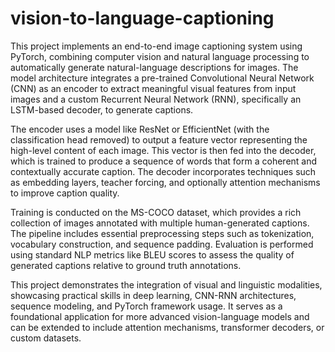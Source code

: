 # vision-to-language-captioning
This project implements an end-to-end image captioning system using PyTorch, combining computer vision and natural language processing to automatically generate natural-language descriptions for images. The model architecture integrates a pre-trained Convolutional Neural Network (CNN) as an encoder to extract meaningful visual features from input images and a custom Recurrent Neural Network (RNN), specifically an LSTM-based decoder, to generate captions.

The encoder uses a model like ResNet or EfficientNet (with the classification head removed) to output a feature vector representing the high-level content of each image. This vector is then fed into the decoder, which is trained to produce a sequence of words that form a coherent and contextually accurate caption. The decoder incorporates techniques such as embedding layers, teacher forcing, and optionally attention mechanisms to improve caption quality.

Training is conducted on the MS-COCO dataset, which provides a rich collection of images annotated with multiple human-generated captions. The pipeline includes essential preprocessing steps such as tokenization, vocabulary construction, and sequence padding. Evaluation is performed using standard NLP metrics like BLEU scores to assess the quality of generated captions relative to ground truth annotations.

This project demonstrates the integration of visual and linguistic modalities, showcasing practical skills in deep learning, CNN-RNN architectures, sequence modeling, and PyTorch framework usage. It serves as a foundational application for more advanced vision-language models and can be extended to include attention mechanisms, transformer decoders, or custom datasets.
